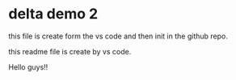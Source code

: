 # delta demo 2 

this file is create form the vs code and then init in the github repo.


this readme file is create by vs code.



Hello guys!!
